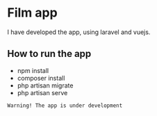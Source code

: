 # Film app
I have developed the app, using laravel and vuejs.

## How to run the app
* npm install
* composer install
* php artisan migrate
* php artisan serve

`Warning! The app is under development`